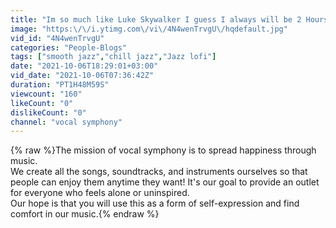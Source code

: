 ```yaml
---
title: "Im so much like Luke Skywalker I guess I always will be 2 Hours vocal symphony Jazz Music"
image: "https:\/\/i.ytimg.com\/vi\/4N4wenTrvgU\/hqdefault.jpg"
vid_id: "4N4wenTrvgU"
categories: "People-Blogs"
tags: ["smooth jazz","chill jazz","Jazz lofi"]
date: "2021-10-06T18:29:01+03:00"
vid_date: "2021-10-06T07:36:42Z"
duration: "PT1H48M59S"
viewcount: "160"
likeCount: "0"
dislikeCount: "0"
channel: "vocal symphony"
---
```

{% raw %}The mission of vocal symphony is to spread happiness through music. <br />We create all the songs, soundtracks, and instruments ourselves so that people can enjoy them anytime they want! It's our goal to provide an outlet for everyone who feels alone or uninspired. <br />Our hope is that you will use this as a form of self-expression and find comfort in our music.{% endraw %}
